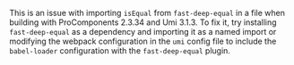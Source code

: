 This is an issue with importing `isEqual` from `fast-deep-equal` in a file when building with ProComponents 2.3.34 and Umi 3.1.3. To fix it, try installing `fast-deep-equal` as a dependency and importing it as a named import or modifying the webpack configuration in the `umi` config file to include the `babel-loader` configuration with the `fast-deep-equal` plugin.
